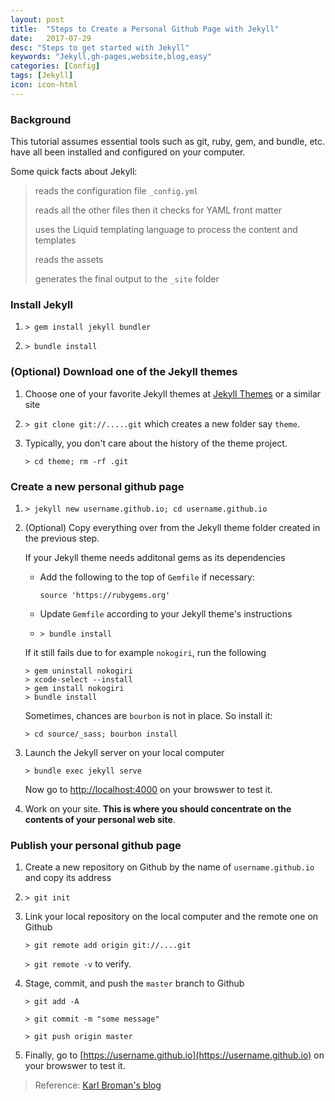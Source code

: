 ```yaml
---
layout: post
title:  "Steps to Create a Personal Github Page with Jekyll"
date:   2017-07-29
desc: "Steps to get started with Jekyll"
keywords: "Jekyll,gh-pages,website,blog,easy"
categories: [Config]
tags: [Jekyll]
icon: icon-html
---
```


### Background

This tutorial assumes essential tools such as git, ruby, gem, and bundle, etc. have all been installed and configured on your computer.
 
Some quick facts about Jekyll:
> reads the configuration file `_config.yml`
> 
> reads all the other files then it checks for YAML front matter
> 
> uses the Liquid templating language to process the content and templates
> 
> reads the assets
> 
> generates the final output to the `_site` folder


### Install Jekyll 

1. `> gem install jekyll bundler`

2. `> bundle install`

### (Optional) Download one of the Jekyll themes

1. Choose one of your favorite Jekyll themes at [Jekyll Themes](http://jekyllthemes.org) or a similar site

2. `> git clone git://.....git` which creates a new folder say `theme`.

3. Typically, you don't care about the history of the theme project.

	`> cd theme; rm -rf .git`

### Create a new personal github page
1. `> jekyll new username.github.io; cd username.github.io`

2. (Optional) Copy everything over from the Jekyll theme folder created in the previous step.

	If your Jekyll theme needs additonal gems as its dependencies

	* Add the following to the top of `Gemfile` if necessary:
	
		`source 'https://rubygems.org'`
		
	* Update `Gemfile` according to your Jekyll theme's instructions
	
	* `> bundle install`
  
   If it still fails due to for example `nokogiri`, run the following
    
    ```
    > gem uninstall nokogiri
    > xcode-select --install 
    > gem install nokogiri 
    > bundle install
    ```
   	 
	Sometimes, chances are `bourbon` is not in place. So install it:
	
    `> cd source/_sass; bourbon install`
  
3. Launch the Jekyll server on your local computer

	`> bundle exec jekyll serve`

	Now go to [http://localhost:4000](http://localhost:4000) on your browswer to test it.

4. Work on your site. **This is where you should concentrate on the contents of your personal web site**.


### Publish your personal github page
	
1. Create a new repository on Github by the name of `username.github.io` and copy its address

2. `> git init`

3. Link your local repository on the local computer and the remote one on Github

	`> git remote add origin git://....git`
	
	`> git remote -v` to verify.

4. Stage, commit, and push the `master` branch to Github

	`> git add -A`
	
	`> git commit -m "some message"`
	
	`> git push origin master`
	
5. Finally, go to [https://username.github.io](https://username.github.io) on your browswer to test it.

> Reference: [Karl Broman's blog](http://kbroman.org/simple_site)
